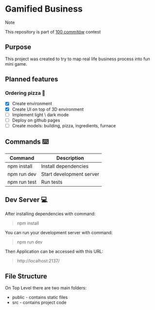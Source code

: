 # Gamified Business

> [!NOTE]
> This repository is part of [100 commitów](https://100commitow.pl/) contest

## Purpose

This project was created to try to map real life business process into fun mini game.

## Planned features

### Ordering pizza :pizza:

-   [x] Create environment
-   [x] Create UI on top of 3D environment
-   [ ] Implement light \ dark mode
-   [ ] Deploy on github pages
-   [ ] Create models: building, pizza, ingredients, furnace

## Commands :keyboard:

| Command      | Description              |
| ------------ | ------------------------ |
| npm install  | Install dependencies     |
| npm run dev  | Start development server |
| npm run test | Run tests                |

## Dev Server :computer:

After installing dependencies with command:

> npm install

You can run your development server with command:

> npm run dev

Then Application can be accessed with this URL:

> http://localhost:2137/

## File Structure

On Top Level there are two main folders:

-   public - contains static files
-   src - contains project code
